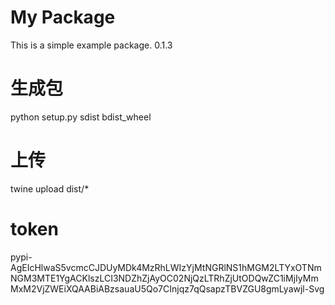 # My Package

This is a simple example package.
0.1.3

# 生成包
python setup.py sdist bdist_wheel
# 上传
twine upload dist/*

# token
pypi-AgEIcHlwaS5vcmcCJDUyMDk4MzRhLWIzYjMtNGRlNS1hMGM2LTYxOTNmNGM3MTE1YgACKlszLCI3NDZhZjAyOC02NjQzLTRhZjUtODQwZC1iMjIyMmMxM2VjZWEiXQAABiABzsauaU5Qo7CInjqz7qQsapzTBVZGU8gmLyawjl-Svg